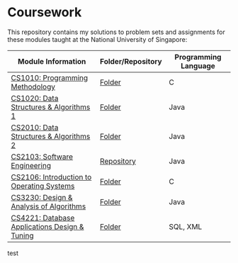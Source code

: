 # Coursework
This repository contains my solutions to problem sets and assignments for these modules taught at the National University of Singapore:

Module Information | Folder/Repository | Programming Language
------------------ | ----------------- | --------------------
[CS1010: Programming Methodology](https://nusmods.com/modules/CS1010/programming-methodology) | [Folder](https://github.com/Sheikh-Umar/programming-coursework/tree/master/cs1010) | C
[CS1020: Data Structures & Algorithms 1](https://nusmods.com/modules/CS1020/data-structures-and-algorithms-i) | [Folder](https://github.com/Sheikh-Umar/programming-coursework/tree/master/cs1020) |  Java
[CS2010: Data Structures & Algorithms 2](https://nusmods.com/archive/CS2010/2016-2017/data-structures-and-algorithms-ii) | [Folder](https://github.com/Sheikh-Umar/programming-coursework/tree/master/cs2010) | Java
[CS2103: Software Engineering](https://nusmods.com/modules/CS2103/software-engineering)  |  [Repository](https://github.com/Sheikh-Umar/cs2103) | Java
[CS2106: Introduction to Operating Systems](https://nusmods.com/modules/CS2106/introduction-to-operating-systems) | [Folder](https://github.com/Sheikh-Umar/programming-coursework/tree/master/cs2106) | C
[CS3230: Design & Analysis of Algorithms](https://nusmods.com/modules/CS3230/design-and-analysis-of-algorithms) | [Folder](https://github.com/Sheikh-Umar/programming-coursework/tree/master/cs3230) | Java
[CS4221: Database Applications Design & Tuning](https://nusmods.com/courses/CS4221/database-applications-design-and-tuning) | [Folder](https://github.com/Sheikh-Umar/programming-coursework/tree/master/cs4221) | SQL, XML

test